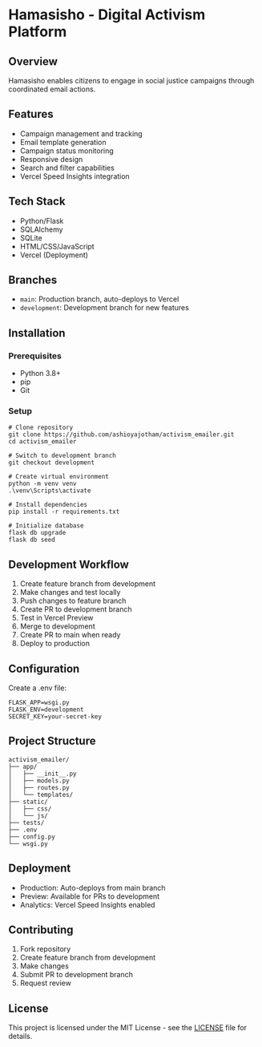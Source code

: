 # Hamasisho - Digital Activism Platform

## Overview
Hamasisho enables citizens to engage in social justice campaigns through coordinated email actions.

## Features
- Campaign management and tracking
- Email template generation
- Campaign status monitoring
- Responsive design
- Search and filter capabilities
- Vercel Speed Insights integration

## Tech Stack
- Python/Flask
- SQLAlchemy
- SQLite
- HTML/CSS/JavaScript
- Vercel (Deployment)

## Branches
- `main`: Production branch, auto-deploys to Vercel
- `development`: Development branch for new features

## Installation

### Prerequisites
- Python 3.8+
- pip
- Git

### Setup
```batch
# Clone repository
git clone https://github.com/ashioyajotham/activism_emailer.git
cd activism_emailer

# Switch to development branch
git checkout development

# Create virtual environment
python -m venv venv
.\venv\Scripts\activate

# Install dependencies
pip install -r requirements.txt

# Initialize database
flask db upgrade
flask db seed
```

## Development Workflow
1. Create feature branch from development
2. Make changes and test locally
3. Push changes to feature branch
4. Create PR to development branch
5. Test in Vercel Preview
6. Merge to development
7. Create PR to main when ready
8. Deploy to production

## Configuration
Create a .env file:
```
FLASK_APP=wsgi.py
FLASK_ENV=development
SECRET_KEY=your-secret-key
```

## Project Structure
```
activism_emailer/
├── app/
│   ├── __init__.py
│   ├── models.py
│   ├── routes.py
│   └── templates/
├── static/
│   ├── css/
│   └── js/
├── tests/
├── .env
├── config.py
└── wsgi.py
```

## Deployment
- Production: Auto-deploys from main branch
- Preview: Available for PRs to development
- Analytics: Vercel Speed Insights enabled

## Contributing
1. Fork repository
2. Create feature branch from development
3. Make changes
4. Submit PR to development branch
5. Request review

## License
This project is licensed under the MIT License - see the [LICENSE](LICENSE) file for details.
```